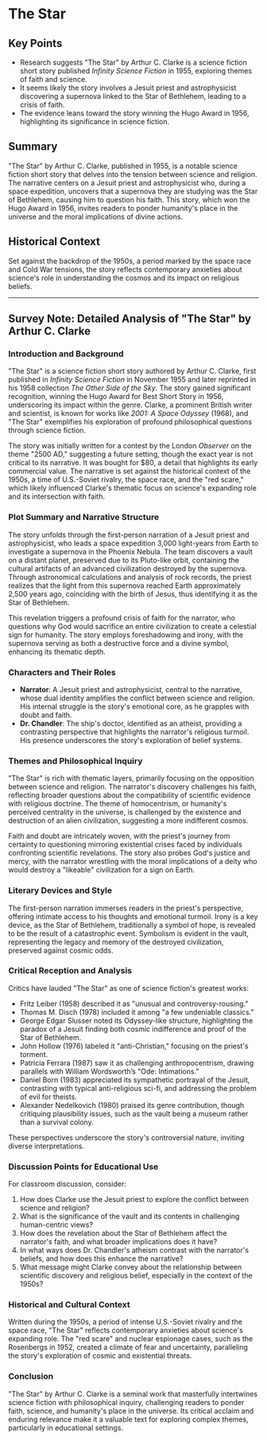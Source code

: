 # The Star

## Key Points
- Research suggests "The Star" by Arthur C. Clarke is a science fiction short story published *Infinity Science Fiction* in 1955, exploring themes of faith and science.
- It seems likely the story involves a Jesuit priest and astrophysicist discovering a supernova linked to the Star of Bethlehem, leading to a crisis of faith.
- The evidence leans toward the story winning the Hugo Award in 1956, highlighting its significance in science fiction.

## Summary
"The Star" by Arthur C. Clarke, published in 1955, is a notable science fiction short story that delves into the tension between science and religion. The narrative centers on a Jesuit priest and astrophysicist who, during a space expedition, uncovers that a supernova they are studying was the Star of Bethlehem, causing him to question his faith. This story, which won the Hugo Award in 1956, invites readers to ponder humanity's place in the universe and the moral implications of divine actions.

## Historical Context
Set against the backdrop of the 1950s, a period marked by the space race and Cold War tensions, the story reflects contemporary anxieties about science's role in understanding the cosmos and its impact on religious beliefs.

---

## Survey Note: Detailed Analysis of "The Star" by Arthur C. Clarke

### Introduction and Background
"The Star" is a science fiction short story authored by Arthur C. Clarke, first published in *Infinity Science Fiction* in November 1955 and later reprinted in his 1958 collection *The Other Side of the Sky*. The story gained significant recognition, winning the Hugo Award for Best Short Story in 1956, underscoring its impact within the genre. Clarke, a prominent British writer and scientist, is known for works like *2001: A Space Odyssey* (1968), and "The Star" exemplifies his exploration of profound philosophical questions through science fiction.

The story was initially written for a contest by the London *Observer* on the theme "2500 AD," suggesting a future setting, though the exact year is not critical to its narrative. It was bought for $80, a detail that highlights its early commercial value. The narrative is set against the historical context of the 1950s, a time of U.S.-Soviet rivalry, the space race, and the "red scare," which likely influenced Clarke's thematic focus on science's expanding role and its intersection with faith.

### Plot Summary and Narrative Structure
The story unfolds through the first-person narration of a Jesuit priest and astrophysicist, who leads a space expedition 3,000 light-years from Earth to investigate a supernova in the Phoenix Nebula. The team discovers a vault on a distant planet, preserved due to its Pluto-like orbit, containing the cultural artifacts of an advanced civilization destroyed by the supernova. Through astronomical calculations and analysis of rock records, the priest realizes that the light from this supernova reached Earth approximately 2,500 years ago, coinciding with the birth of Jesus, thus identifying it as the Star of Bethlehem.

This revelation triggers a profound crisis of faith for the narrator, who questions why God would sacrifice an entire civilization to create a celestial sign for humanity. The story employs foreshadowing and irony, with the supernova serving as both a destructive force and a divine symbol, enhancing its thematic depth.

### Characters and Their Roles
- **Narrator**: A Jesuit priest and astrophysicist, central to the narrative, whose dual identity amplifies the conflict between science and religion. His internal struggle is the story's emotional core, as he grapples with doubt and faith.
- **Dr. Chandler**: The ship's doctor, identified as an atheist, providing a contrasting perspective that highlights the narrator's religious turmoil. His presence underscores the story's exploration of belief systems.

### Themes and Philosophical Inquiry
"The Star" is rich with thematic layers, primarily focusing on the opposition between science and religion. The narrator's discovery challenges his faith, reflecting broader questions about the compatibility of scientific evidence with religious doctrine. The theme of homocentrism, or humanity's perceived centrality in the universe, is challenged by the existence and destruction of an alien civilization, suggesting a more indifferent cosmos.

Faith and doubt are intricately woven, with the priest's journey from certainty to questioning mirroring existential crises faced by individuals confronting scientific revelations. The story also probes God's justice and mercy, with the narrator wrestling with the moral implications of a deity who would destroy a "likeable" civilization for a sign on Earth.

### Literary Devices and Style
The first-person narration immerses readers in the priest's perspective, offering intimate access to his thoughts and emotional turmoil. Irony is a key device, as the Star of Bethlehem, traditionally a symbol of hope, is revealed to be the result of a catastrophic event. Symbolism is evident in the vault, representing the legacy and memory of the destroyed civilization, preserved against cosmic odds.

### Critical Reception and Analysis
Critics have lauded "The Star" as one of science fiction's greatest works:
- Fritz Leiber (1958) described it as "unusual and controversy-rousing."
- Thomas M. Disch (1978) included it among "a few undeniable classics."
- George Edgar Slusser noted its Odyssey-like structure, highlighting the paradox of a Jesuit finding both cosmic indifference and proof of the Star of Bethlehem.
- John Hollow (1976) labeled it "anti-Christian," focusing on the priest's torment.
- Patricia Ferrara (1987) saw it as challenging anthropocentrism, drawing parallels with William Wordsworth’s "Ode: Intimations."
- Daniel Born (1983) appreciated its sympathetic portrayal of the Jesuit, contrasting with typical anti-religious sci-fi, and addressing the problem of evil for theists.
- Alexander Nedelkovich (1980) praised its genre contribution, though critiquing plausibility issues, such as the vault being a museum rather than a survival colony.

These perspectives underscore the story's controversial nature, inviting diverse interpretations.

### Discussion Points for Educational Use
For classroom discussion, consider:
1. How does Clarke use the Jesuit priest to explore the conflict between science and religion?
2. What is the significance of the vault and its contents in challenging human-centric views?
3. How does the revelation about the Star of Bethlehem affect the narrator's faith, and what broader implications does it have?
4. In what ways does Dr. Chandler's atheism contrast with the narrator's beliefs, and how does this enhance the narrative?
5. What message might Clarke convey about the relationship between scientific discovery and religious belief, especially in the context of the 1950s?

### Historical and Cultural Context
Written during the 1950s, a period of intense U.S.-Soviet rivalry and the space race, "The Star" reflects contemporary anxieties about science's expanding role. The "red scare" and nuclear espionage cases, such as the Rosenbergs in 1952, created a climate of fear and uncertainty, paralleling the story's exploration of cosmic and existential threats.

### Conclusion
"The Star" by Arthur C. Clarke is a seminal work that masterfully intertwines science fiction with philosophical inquiry, challenging readers to ponder faith, science, and humanity's place in the universe. Its critical acclaim and enduring relevance make it a valuable text for exploring complex themes, particularly in educational settings.
